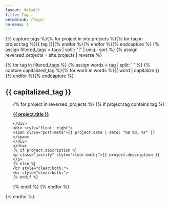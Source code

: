 ```yaml
---
layout: default
title: Tags
permalink: /tags/
no-menu: 1
---
```


{% capture tags %}{% for project in site.projects %}{% for tag in project.tag %}{{ tag }}|{% endfor %}{% endfor %}{% endcapture %}
{% assign filtered_tags = tags | split: "|" | uniq | sort %}
{% assign reversed_projects = site.projects | reverse %}

{% for tag in filtered_tags %}
{% assign words = tag | split: ' ' %}
{% capture capitalized_tag %}{% for word in words %}{{ word | capitalize }} {% endfor %}{% endcapture %}

<h2 id="{{ tag }}" class="post-title">{{ capitalized_tag }}</h2>
<ul class="post-list">


{% for project in reversed_projects %}
{% if project.tag contains tag %}
    <div style="width: 100%; float: left">
    <div style="float: left">
    <a href="{{ project.url }}"><strong>{{ project.title }}</strong></a>
    
    </div>
    <div style="float: right">
    <span class="post-meta">{{ project.date | date: "%B %d, %Y" }}</span>   
    </div>
    </div>
    {% if project.description %}
    <p class="justify" style="clear:both;">{{ project.description }}</p>
    {% else %}
    <br style="clear:both;">
    <br style="clear:both;">
    {% endif %}
{% endif %}
{% endfor %}
</ul>
{% endfor %}